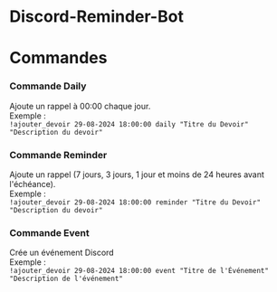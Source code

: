 # Discord-Reminder-Bot
# Commandes

### Commande Daily
Ajoute un rappel à 00:00 chaque jour.<br>
Exemple : <br>
```!ajouter_devoir 29-08-2024 18:00:00 daily "Titre du Devoir" "Description du devoir"```

### Commande Reminder
Ajoute un rappel (7 jours, 3 jours, 1 jour et moins de 24 heures avant l'échéance).<br>
Exemple :<br>
```!ajouter_devoir 29-08-2024 18:00:00 reminder "Titre du Devoir" "Description du devoir"```
### Commande Event
Crée un événement Discord<br>
Exemple : <br>
```!ajouter_devoir 29-08-2024 18:00:00 event "Titre de l'Événement" "Description de l'événement"```